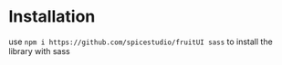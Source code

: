 # Installation
use `npm i https://github.com/spicestudio/fruitUI sass` to install the library with sass
